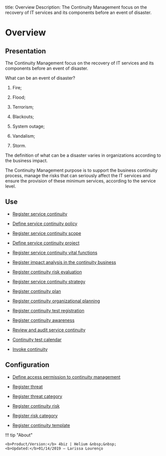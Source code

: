 title: Overview
Description: The Continuity Management focus on the recovery of IT services and its components before an event of disaster.
# Overview

Presentation
----------------

The Continuity Management focus on the recovery of IT services and its
components before an event of disaster.

What can be an event of disaster?

1.  Fire;

2.  Flood;

3.  Terrorism;

4.  Blackouts;

5.  System outage;

6.  Vandalism;

7.  Storm.

The definition of what can be a disaster varies in organizations according to
the business impact.

The Continuity Management purpose is to support the business continuity process,
manage the risks that can seriously affect the IT services and ensure the
provision of these minimum services, according to the service level.

Use
-------

- [Register service continuity](/en-us/4biz-helium/processes/continuity/use/register-service-continuity.html)
  
- [Define service continuity policy](/en-us/4biz-helium/processes/continuity/use/continuity-policy.html)
   
- [Register service continuity scope](/en-us/4biz-helium/processes/continuity/use/service-continuity-scope.html)

- [Define service continuity project](/en-us/4biz-helium/processes/continuity/use/service-continuity-project.html)

- [Register service continuity vital functions](/en-us/4biz-helium/processes/continuity/use/continuity-vital-functions.html)

- [Register impact analysis in the continuity business](/en-us/4biz-helium/processes/continuity/use/impact-analysis-continuity-business.html)

- [Register continuity risk evaluation](/en-us/4biz-helium/processes/continuity/use/continuity-risk-evaluation.html)

- [Register service continuity strategy](/en-us/4biz-helium/processes/continuity/use/service-continuity-strategy.html)

- [Register continuity plan](/en-us/4biz-helium/processes/continuity/use/continuity-plan.html)

- [Register continuity organizational planning](/en-us/4biz-helium/processes/continuity/use/continuity-organizational-planning.html)

- [Register continuity test registration](/en-us/4biz-helium/processes/continuity/use/continuity-test-registration.html)

- [Register continuity awareness](/en-us/4biz-helium/processes/continuity/use/continuity-awareness.html)

- [Review and audit service continuity](/en-us/4biz-helium/processes/continuity/use/review-and-audit-continuity.html)

- [Continuity test calendar](/en-us/4biz-helium/processes/continuity/use/continuity-test-calendar.html)

- [Invoke continuity](/en-us/4biz-helium/processes/continuity/use/invoke-continuity.html)

Configuration
-----------------

- [Define access permission to continuity management](/en-us/4biz-helium/processes/continuity/configuration/access-continuity-management.html)

- [Register threat](/en-us/4biz-helium/processes/continuity/configuration/register-threat.html)

- [Register threat category](/en-us/4biz-helium/processes/continuity/configuration/threat-category.html)

- [Register continuity risk](/en-us/4biz-helium/processes/continuity/configuration/register-continuity-risk.html)

- [Register risk category](/en-us/4biz-helium/processes/continuity/configuration/risk-category.html)

- [Register continuity template](/en-us/4biz-helium/processes/continuity/configuration/continuity-template.html)


!!! tip "About"

    <b>Product/Version:</b> 4biz | Helium &nbsp;&nbsp;
    <b>Updated:</b>01/14/2019 – Larissa Lourenço

